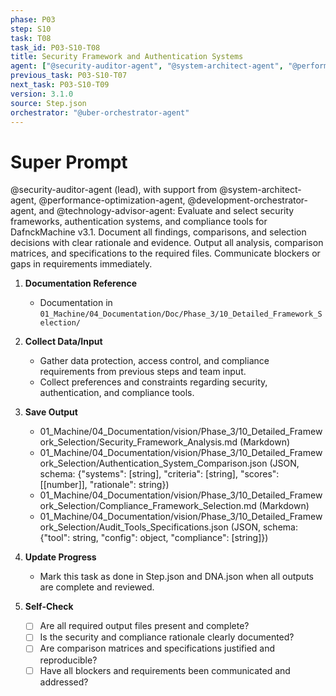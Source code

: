 ```yaml
---
phase: P03
step: S10
task: T08
task_id: P03-S10-T08
title: Security Framework and Authentication Systems
agent: ["@security-auditor-agent", "@system-architect-agent", "@performance-optimization-agent", "@development-orchestrator-agent", "@technology-advisor-agent"]
previous_task: P03-S10-T07
next_task: P03-S10-T09
version: 3.1.0
source: Step.json
orchestrator: "@uber-orchestrator-agent"
---
```


# Super Prompt
@security-auditor-agent (lead), with support from @system-architect-agent, @performance-optimization-agent, @development-orchestrator-agent, and @technology-advisor-agent: Evaluate and select security frameworks, authentication systems, and compliance tools for DafnckMachine v3.1. Document all findings, comparisons, and selection decisions with clear rationale and evidence. Output all analysis, comparison matrices, and specifications to the required files. Communicate blockers or gaps in requirements immediately.

1. **Documentation Reference**
   - Documentation in  `01_Machine/04_Documentation/Doc/Phase_3/10_Detailed_Framework_Selection/`

2. **Collect Data/Input**
   - Gather data protection, access control, and compliance requirements from previous steps and team input.
   - Collect preferences and constraints regarding security, authentication, and compliance tools.

3. **Save Output**
   - 01_Machine/04_Documentation/vision/Phase_3/10_Detailed_Framework_Selection/Security_Framework_Analysis.md (Markdown)
   - 01_Machine/04_Documentation/vision/Phase_3/10_Detailed_Framework_Selection/Authentication_System_Comparison.json (JSON, schema: {"systems": [string], "criteria": [string], "scores": [[number]], "rationale": string})
   - 01_Machine/04_Documentation/vision/Phase_3/10_Detailed_Framework_Selection/Compliance_Framework_Selection.md (Markdown)
   - 01_Machine/04_Documentation/vision/Phase_3/10_Detailed_Framework_Selection/Audit_Tools_Specifications.json (JSON, schema: {"tool": string, "config": object, "compliance": [string]})

4. **Update Progress**
   - Mark this task as done in Step.json and DNA.json when all outputs are complete and reviewed.

5. **Self-Check**
   - [ ] Are all required output files present and complete?
   - [ ] Is the security and compliance rationale clearly documented?
   - [ ] Are comparison matrices and specifications justified and reproducible?
   - [ ] Have all blockers and requirements been communicated and addressed? 